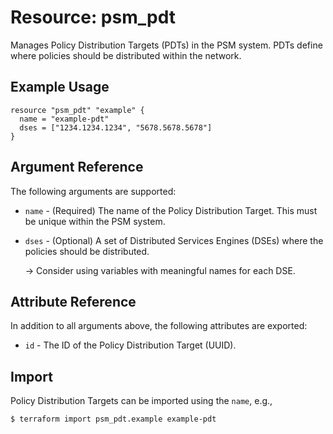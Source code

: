 # Resource: psm_pdt

Manages Policy Distribution Targets (PDTs) in the PSM system. PDTs define where policies should be distributed within the network.

## Example Usage

```hcl
resource "psm_pdt" "example" {
  name = "example-pdt"
  dses = ["1234.1234.1234", "5678.5678.5678"]
}
```

## Argument Reference

The following arguments are supported:

* `name` - (Required) The name of the Policy Distribution Target. This must be unique within the PSM system.

* `dses` - (Optional) A set of Distributed Services Engines (DSEs) where the policies should be distributed.  
  
  -> Consider using variables with meaningful names for each DSE.


## Attribute Reference

In addition to all arguments above, the following attributes are exported:

* `id` - The ID of the Policy Distribution Target (UUID).

## Import

Policy Distribution Targets can be imported using the `name`, e.g.,

```
$ terraform import psm_pdt.example example-pdt
```